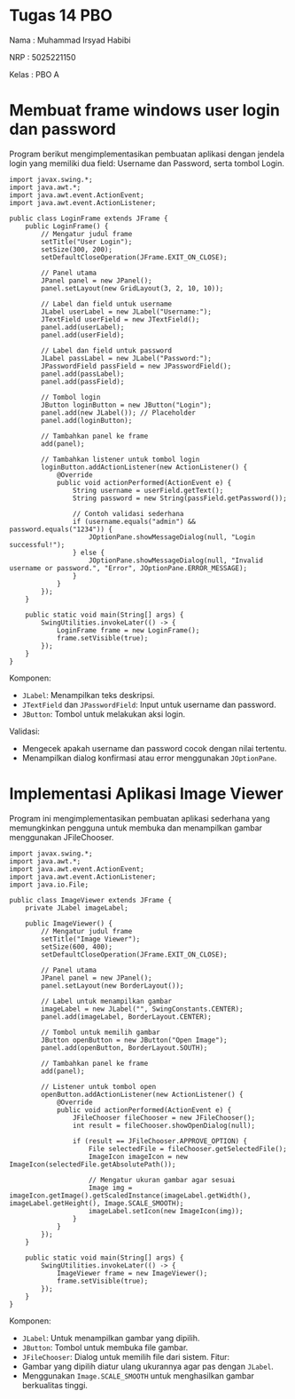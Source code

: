 # Tugas 14 PBO
Nama  : Muhammad Irsyad Habibi

NRP  : 5025221150

Kelas  : PBO A

# Membuat frame windows user login dan password

Program berikut mengimplementasikan pembuatan aplikasi dengan jendela login yang memiliki dua field: Username dan Password, serta tombol Login.
```
import javax.swing.*;
import java.awt.*;
import java.awt.event.ActionEvent;
import java.awt.event.ActionListener;

public class LoginFrame extends JFrame {
    public LoginFrame() {
        // Mengatur judul frame
        setTitle("User Login");
        setSize(300, 200);
        setDefaultCloseOperation(JFrame.EXIT_ON_CLOSE);

        // Panel utama
        JPanel panel = new JPanel();
        panel.setLayout(new GridLayout(3, 2, 10, 10));

        // Label dan field untuk username
        JLabel userLabel = new JLabel("Username:");
        JTextField userField = new JTextField();
        panel.add(userLabel);
        panel.add(userField);

        // Label dan field untuk password
        JLabel passLabel = new JLabel("Password:");
        JPasswordField passField = new JPasswordField();
        panel.add(passLabel);
        panel.add(passField);

        // Tombol login
        JButton loginButton = new JButton("Login");
        panel.add(new JLabel()); // Placeholder
        panel.add(loginButton);

        // Tambahkan panel ke frame
        add(panel);

        // Tambahkan listener untuk tombol login
        loginButton.addActionListener(new ActionListener() {
            @Override
            public void actionPerformed(ActionEvent e) {
                String username = userField.getText();
                String password = new String(passField.getPassword());

                // Contoh validasi sederhana
                if (username.equals("admin") && password.equals("1234")) {
                    JOptionPane.showMessageDialog(null, "Login successful!");
                } else {
                    JOptionPane.showMessageDialog(null, "Invalid username or password.", "Error", JOptionPane.ERROR_MESSAGE);
                }
            }
        });
    }

    public static void main(String[] args) {
        SwingUtilities.invokeLater(() -> {
            LoginFrame frame = new LoginFrame();
            frame.setVisible(true);
        });
    }
}
```

Komponen:
- `JLabel`: Menampilkan teks deskripsi.
- `JTextField` dan `JPasswordField`: Input untuk username dan password.
- `JButton`: Tombol untuk melakukan aksi login.

Validasi:
- Mengecek apakah username dan password cocok dengan nilai tertentu.
- Menampilkan dialog konfirmasi atau error menggunakan `JOptionPane`.

#  Implementasi Aplikasi Image Viewer

Program ini mengimplementasikan pembuatan aplikasi sederhana yang memungkinkan pengguna untuk membuka dan menampilkan gambar menggunakan JFileChooser.
```
import javax.swing.*;
import java.awt.*;
import java.awt.event.ActionEvent;
import java.awt.event.ActionListener;
import java.io.File;

public class ImageViewer extends JFrame {
    private JLabel imageLabel;

    public ImageViewer() {
        // Mengatur judul frame
        setTitle("Image Viewer");
        setSize(600, 400);
        setDefaultCloseOperation(JFrame.EXIT_ON_CLOSE);

        // Panel utama
        JPanel panel = new JPanel();
        panel.setLayout(new BorderLayout());

        // Label untuk menampilkan gambar
        imageLabel = new JLabel("", SwingConstants.CENTER);
        panel.add(imageLabel, BorderLayout.CENTER);

        // Tombol untuk memilih gambar
        JButton openButton = new JButton("Open Image");
        panel.add(openButton, BorderLayout.SOUTH);

        // Tambahkan panel ke frame
        add(panel);

        // Listener untuk tombol open
        openButton.addActionListener(new ActionListener() {
            @Override
            public void actionPerformed(ActionEvent e) {
                JFileChooser fileChooser = new JFileChooser();
                int result = fileChooser.showOpenDialog(null);

                if (result == JFileChooser.APPROVE_OPTION) {
                    File selectedFile = fileChooser.getSelectedFile();
                    ImageIcon imageIcon = new ImageIcon(selectedFile.getAbsolutePath());

                    // Mengatur ukuran gambar agar sesuai
                    Image img = imageIcon.getImage().getScaledInstance(imageLabel.getWidth(), imageLabel.getHeight(), Image.SCALE_SMOOTH);
                    imageLabel.setIcon(new ImageIcon(img));
                }
            }
        });
    }

    public static void main(String[] args) {
        SwingUtilities.invokeLater(() -> {
            ImageViewer frame = new ImageViewer();
            frame.setVisible(true);
        });
    }
}
```

Komponen:
- `JLabel`: Untuk menampilkan gambar yang dipilih.
- `JButton`: Tombol untuk membuka file gambar.
- `JFileChooser`: Dialog untuk memilih file dari sistem.
Fitur:
- Gambar yang dipilih diatur ulang ukurannya agar pas dengan `JLabel`.
- Menggunakan `Image.SCALE_SMOOTH` untuk menghasilkan gambar berkualitas tinggi.
